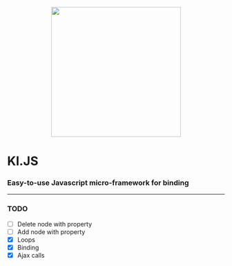 <p align="center"><img width="300"src="http://www.clementlamoureux.fr/assets/img/kljs.png"></p>

# Kl.JS
### Easy-to-use Javascript micro-framework for binding

***


### TODO

- [ ] Delete node with property
- [ ] Add node with property
- [x] Loops
- [x] Binding
- [x] Ajax calls